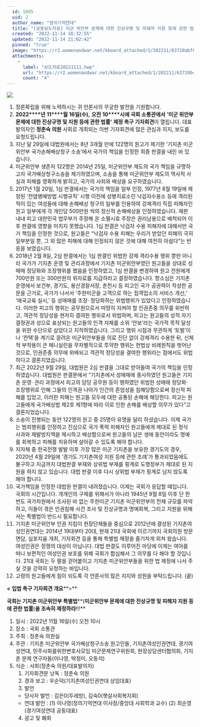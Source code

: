 ```yaml
---
  id: 1695
  uid: 2
  author_name: "정의기억연대"
  title: "[공동보도자료] 미군 위안부 문제에 대한 진상규명 및 피해자 지원 등에 관한 법률 국회 입법 촉구 기자회견"
  created: "2022-11-14 18:32:55"
  updated: "2022-11-14 21:02:42"
  pinned: "true"
  image: "https://r2.womenandwar.net/kboard_attached/1/202211/63720abf6d56a7667999.jpg"
  attachments: 
    - 
      label: "보도자료20221111.hwp"
      url: "https://r2.womenandwar.net/kboard_attached/1/202211/63720b47812658742408.hwp"
      count: "4"
---
```

![](https://r2.womenandwar.net/kboard_attached/1/202211/63720abf6d56a7667999.jpg)

1.  정론확립을 위해 노력하시는 귀 언론사의 무궁한 발전을 기원합니다.
2.  **2022****년** **11****월** **16****일****(****수****),** **오전** **10****시에 국회 소통관에서** **‘****미군 위안부 문제에 대한 진상규명 및 지원 등에 관한 법률****’** **제정 촉구 기자회견**이 열립니다. 대표 발의자인 **정춘숙 의원** 사회로 개최되는 이번 기자회견에 많은 관심과 지지, 보도를 요청드립니다.
3.  지난 달 29일에 대법원에서는 8년 3개월 만에 122명의 원고가 제기한 ‘기지촌 미군위안부 국가손해배상청구 소송’에서 국가의 책임을 인정한 최종 판결을 내린 바 있습니다.
4.  미군위안부 생존자 122명은 2014년 25일, 미군위안부 제도의 국가 책임을 규명하고자 국가배상청구소송을 제기하였으며, 소송을 통해 미군위안부 제도의 역사적 사실과 피해를 명확하게 밝히고, 국가의 사죄와 배상을 요구하였습니다.
5.  2017년 1월 20일, 1심 판결에서는 국가의 책임을 일부 인정, 1977년 8월 19일에 제정된 ‘전염병예방법 시행규칙’ 시행 이전에 성병치료소인 낙검자수용소 등에 격리된 적이 있는 여성들에 대해 손해배상 청구의 일부를 인용하여 강제격리 직접 피해자인 원고 일부에게 각 개인당 500만원 씩의 정신적 손해배상을 인정하였습니다. 재판 내내 피고 대한민국 법무부가 주장해 온 소멸시효 주장은 권리남용으로 배척되어 이후 판결에 영향을 미치지 못했습니다. 1심 판결은 낙검자 수용 피해자에 대해서만 국가 책임을 인정한 것으로, 원고들은 “낙검자 수용 피해는 우리가 받았던 피해의 극히 일부분일 뿐, 그 외 많은 피해에 대해 인정되지 않은 것에 대해 여전히 아쉽다”는 반응을 보였습니다.
6.  2018년 2월 8일, 2심 판결에서는 1심 판결인 위법한 강제 격리수용 행위 뿐만 아니라 국가가 기지촌 운영 및 관리과정에서 기지촌 미군위안부였던 원고들을 상대로 성매매 정당화와 조장행위를 했음을 인정하였고, 1심 판결을 변경하여 원고 전원에게 700만원 또는 300만원의 위자료를 지급하라고 결정하였습니다. 항소심은 기지촌 운영에서 보건부, 경기도, 용산경찰서장, 춘천시 등 피고인 국가 공권력이 작성한 공문을 근거로, 국가가 나서서 ‘주한미군을 고객으로 하는 접객업소의 서비스 개선,’ ‘애국교육 실시,’ 등 성매매를 조장· 정당화하는 위법행위가 있었다고 인정하였습니다. 이러한 피고의 행위는 공무원으로서 마땅히 지켜야 할 인권존중 의무를 위반하고, 객관적 정당성을 현저히 결여한 행위로서 위법하며, 피고는 원고들의 성적 자기결정권과 성으로 표상되는 원고들의 인격 자체를 소위 ‘안보’라는 국가적 목적 달성을 위한 수단으로 삼았다고 지적하였습니다. 그리고 행위 시점과 무관하게 ‘토벌’이나 ‘컨택’을 계기로 끌려온 미군위안부들을 의료 진단 없이 강제격리 수용한 뒤, 신체적 부작용이 큰 페니실린을 무차별적으로 투약한 행위는 헌법상 비례원칙을 벗어난 것으로, 인권존중 의무에 위배되고 객관적 정당성을 결여한 행위라는 점에서도 위법하다고 결론지었습니다.
7.  최근 2022년 9월 29일, 대법원은 2심 판결을 그대로 받아들여 국가의 책임을 인정하였습니다. 대법원은 판결문에서 “기지촌에서 성매매에 종사하였던 원고들은 기지촌 운영· 관리 과정에서 피고의 담당 공무원 등이 행하였던 위법한 성매매 정당화· 조장행위로 인해 그들의 인격권 나아가 인간의 존엄성을 침해당함으로써 정신적 피해를 입었고, 이러한 피해는 원고들 모두에 대한 공통된 손해에 해당한다. 피고는 원고들에게 국가배상법 제2호 제1항에 따라 이로 인한 손해를 배상할 의무가 있다”고 결론지었습니다.
8.  소송이 진행되는 동안 122명의 원고 중 25명이 유명을 달리 하셨습니다. 이제 국가는 범죄행위를 인정하고 진심으로 국가 폭력 피해자인 원고들에게 제대로 된 정식 사과와 재발방지책을 제시하고 배상함으로써 원고들의 남은 생애 동안이라도 명예를 회복하고 피해를 치유하며 살아갈 수 있도록 해야 합니다.
9.  지자체 중 한국전쟁 발발 이후 가장 많은 미군 기지촌을 보유한 경기도의 경우, 2020년 4월 29일에 ‘경기도 기지촌여성 지원 등에 관한 조례’가 통과되었음에도 불구하고 지금까지 대법판결 부재와 상위법 부재를 핑계로 도행정부가 제대로 된 지원을 하지 않고 있습니다. 대법 판결 이후 다시 상위법 부재가 핑계로 남지 않도록 해야 합니다.
10.  국가책임을 인정한 대법원 판결이 내려졌습니다. 이제는 국회가 응답할 때입니다. 국회의 시간입니다. 개개인의 구제를 위해서가 아니라 1945년 9월 8일 이후 단 한 번도 국가차원에서 조사된 바 없는 주한미군 기지촌 미군위안부의 전체 규모를 파악하고, 이들이 겪은 인권침해 사건 조사 및 진상규명과 명예회복, 그리고 지원을 위해서는 특별법이 반드시 필요합니다.
11.  기지촌 미군위안부 인권 지킴이 현장단체들을 중심으로 2012년에 결성된 기지촌여성인권연대는 2014년 19대부터 20대, 현재 21대 국회에 이르기까지 국회의원 방문 면담, 심포지움 개최, 기자회견 등을 통해 특별법 제정을 줄기차게 외쳐 왔습니다. 여성인권은 정쟁의 대상이 아닙니다. 대법 판결도 이루어진 마당에 이제는 여야를 떠나 보편적인 여성인권 보호를 위해 국회가 합심해서 그 의무를 다 해야 할 것입니다. 21대 국회는 두 팔을 걷어붙이고 기지촌 미군위안부들을 위한 법 제정에 나서 주실 것을 강력히 요청하는 바입니다.
12.  고령의 원고들에게 힘이 되도록 각 언론사의 많은 지지와 성원을 부탁드립니다. (끝)

**<** **입법 촉구 기자회견 개요****\>**

**국회는 기지촌 미군위안부 특별법****(****미군위안부 문제에 대한 진상규명 및 피해자 지원 등에 관한 법률****)****을**
**조속히 제정하라****!!!**

1.  일시 : 2022년 11월 16일(수) 오전 10시
2.  장소 : 국회 소통관
3.  주최 : 정춘숙 의원실
4.  주관 : 기지촌 미군위안부 국가배상청구소송 원고인들, 기지촌여성인권연대, 경기여성연대, 민주사회를위한변호사모임 미군문제연구위원회, 현장상담센터협의회, 기지촌 문제 연구자들(이나영, 박정미, 오동석)
5.  식순 : 사회(정춘숙 의원/대표발의자)
    1) 기자회견문 낭독 : 정춘숙 의원
    2) 경과 보고 : 우순덕(기지촌여성인권연대 상임대표)
    3) 발언
    - 당사자 발언 : 김은0(두레방), 김숙0(햇살사회복지회)
    - 연대 발언 :
    (1) 이나영(정의기억연대 이사장/중앙대 사회학과 교수)
    (2) 최순영(경기여성연대 공동대표)
    4) 광고 및 폐회